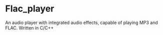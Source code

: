 # Flac_player

An audio player with integrated audio effects, capable of playing MP3 and FLAC. Written in C/C++
